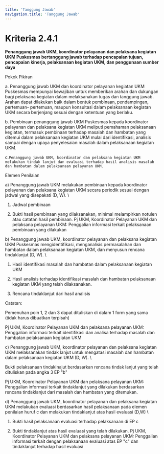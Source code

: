 ```yaml
---
title: 'Tanggung Jawab'
navigation.title: 'Tanggung Jawab'
---
```

# Kriteria 2.4.1 
**Penanggung jawab UKM, koordinator pelayanan dan pelaksana kegiatan UKM Puskesmas bertanggung jawab terhadap pencapaian tujuan, pencapaian kinerja, pelaksanaan kegiatan UKM, dan penggunaan sumber daya** 



Pokok Pikiran 

a. Penanggung jawab UKM dan koordinator pelayanan kegiatan UKM Puskesmas mempunyai kewajiban untuk memberikan arahan dan dukungan bagi pelaksana kegiatan dalam melaksanakan tugas dan tanggung jawab. Arahan dapat dilakukan baik dalam bentuk pembinaan, pendampingan, pertemuan- pertemuan, maupun konsultasi dalam pelaksanaan kegiatan UKM secara berjenjang sesuai dengan ketentuan yang berlaku. 

b. Pembinaan penanggung jawab UKM Puskesmas kepada koordinator pelayanan dan pelaksana kegiatan UKM meliputi pemahaman pelaksanaan kegiatan, termasuk pembinaan terhadap masalah dan hambatan yang ditemui dalam pelaksanaan kegiatan UKM mulai dari identifikasi, analisis sampai dengan upaya penyelesaian masalah dalam pelaksanaan kegiatan UKM. 



c.` Penanggung jawab UKM, koordinator dan pelaksana kegiatan UKM melakukan tindak lanjut dan evaluasi terhadap hasil analisis masalah dan hambatan dalam pelaksanaan pelayanan UKM. `



Elemen Penilaian 




 a) Penanggung jawab UKM melakukan pembinaan kepada koordinator pelayanan dan pelaksana kegiatan UKM secara periodik sesuai dengan jadwal yang disepakati (D, W). \




1. Jadwal pembinaan 

2. Bukti hasil pembinaan yang dilaksanakan, minimal melampirkan notulen atau catatan hasil pembinaan.
Pj UKM, Koordinator Pelayanan UKM dan pelaksana pelayanan UKM: Penggalian informasi terkait pelaksanaan pembinaan yang dilakukan 




 b) Penanggung jawab UKM, koordinator pelayanan dan pelaksana kegiatan UKM Puskesmas mengidentifikasi, menganalisis permasalahan dan hambatan dalam pelaksanaan kegiatan UKM, dan menyusun rencana tindaklanjut (D, W).  \




1. Hasil identifikasi masalah dan hambatan dalam pelaksanaan kegiatan UKM 

2. Hasil analisis terhadap identifikasi masalah dan hambatan pelaksanaan kegiatan UKM yang telah dilaksanakan. 

3. Rencana tindaklanjut dari hasil analisis



Catatan: 

Pemenuhan poin 1, 2 dan 3 dapat dituliskan di dalam 1 form yang sama (tidak harus dibuatkan terpisah) 



 
Pj UKM, Koordinator Pelayanan UKM dan pelaksana pelayanan UKM: Penggalian informasi terkait identifikasi dan analisa terhadap masalah dan hambatan pelaksanaan kegiatan UKM 




 c) Penanggung jawab UKM, koordinator pelayanan dan pelaksana kegiatan UKM melaksanakan tindak lanjut untuk mengatasi masalah dan hambatan dalam pelaksanaan kegiatan UKM (D, W).  \




Bukti pelaksanaan tindaklnajut berdasarkan rencana tindak lanjut yang telah dituliskan pada angka 3 EP "b" 
 
Pj UKM, Koordinator Pelayanan UKM dan pelaksana pelayanan UKM: Penggalian informasi terkait tindaklanjut yang dilakukan berdasarkan rencana tindaklanjut dari masalah dan hambatan yang ditemukan. 




 d) Penanggung jawab UKM, koordinator pelayanan dan pelaksana kegiatan UKM melakukan evaluasi berdasarkan hasil pelaksanaan pada elemen penilaian huruf c dan melakukan tindaklanjut atas hasil evaluasi (D,W)  \




1. Bukti hasil pelaksanaan evaluasi terhadap pelaksanaan di EP c 

2. Bukti tindaklanjut atas hasil evaluasi yang telah dilakukan. 
Pj UKM, Koordinator Pelayanan UKM dan pelaksana pelayanan UKM: Penggalian informasi terkait dengan pelaksanaan evaluasi atas EP "c" dan tindaklanjut terhadap hasil evaluasi 



